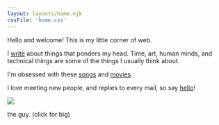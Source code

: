 ```yaml
---
layout: layouts/home.njk
cssFile: 'home.css'
---
```


Hello and welcome! This is my little corner of web.

I [write](/thoughts) about things that ponders my head. Time, art, human minds, and technical things are some of the things I usually think about.

I'm obsessed with these [songs](/tunes) and [movies](https://letterboxd.com/nskien/likes/films/).

I love meeting new people, and replies to every mail, so say [hello](mailto:%20nsongkien@gmail.com)!

<div class="clickable-img">
  <a href="/img/nice.jpeg">
    <img src="/img/nice-small.jpg"></img>
  </a>
  <p>the guy. (click for big)</p>
</div>
